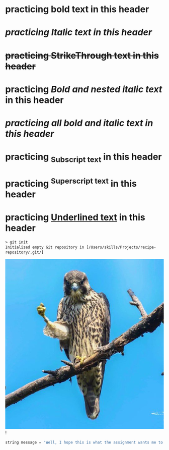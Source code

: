 # **practicing bold text in this header** 
# _practicing Italic text in this header_
# ~~practicing StrikeThrough text in this header~~ 
# **practicing _Bold and nested italic text_ in this header**
# ***practicing all bold and italic text in this header***
# practicing <sub>Subscript text</sub> in this header
# practicing <sup>Superscript text</sup> in this header
# practicing <ins>Underlined text</ins> in this header
```
> git init
Initialized empty Git repository in [/Users/skills/Projects/recipe-repository/.git/]
```
![Immage of Falcon ready to punch](https://github.com/MichaelJadeRoberts/skills-communicate-using-markdown/blob/start-markdown/Falcon-Punch.jpg)!
``` java
string message = "Well, I hope this is what the assignment wants me to do"
```
